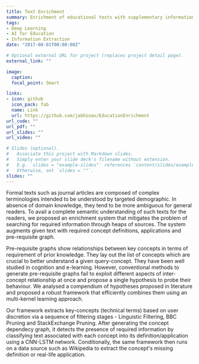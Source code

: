 ```yaml
---
title: Text Enrichment
summary: Enrichment of educational texts with supplementary information.
tags:
- Deep Learning
- AI for Education
- Information Extraction
date: "2017-08-01T00:00:00Z"

# Optional external URL for project (replaces project detail page).
external_link: ""

image:
  caption: 
  focal_point: Smart

links:
- icon: github
  icon_pack: fab
  name: Link
  url: https://github.com/jabhinav/EducationEnrichment
url_code: ""
url_pdf: ""
url_slides: ""
url_video: ""

# Slides (optional).
#   Associate this project with Markdown slides.
#   Simply enter your slide deck's filename without extension.
#   E.g. `slides = "example-slides"` references `content/slides/example-slides.md`.
#   Otherwise, set `slides = ""`.
slides: ""
---
```

Formal texts such as journal articles are composed of complex terminologies intended to be understood by targeted demographic. In absence of domain knowledge, they tend to be more ambiguous for general readers. To avail a complete semantic understanding of such texts for the readers, we proposed an enrichment system that mitigates the problem of searching for required information through heaps of sources. The system augments given text with required concept definitions, applications and pre-requisite graph. 

Pre-requisite graphs show relationships between key concepts in terms of requirement of prior knowledge. They lay out the list of concepts which are crucial to better understand a given query-concept. They have been well studied in cognition and e-learning. However, conventional methods to generate pre-requisite graphs fail to exploit different aspects of inter-concept relationship at once and propose a single hypothesis to probe their behaviour. We analysed a compendium of hypotheses proposed in literature and proposed a robust framework that efficiently combines them using an multi-kernel learning approach.

Our framework extracts key-concepts (technical terms) based on user discretion via a sequence of filtering stages - Linguistic Filtering, BBC Pruning and StackExchange Pruning. After generating the concept dependecy graph, it detects the presence of required information by classifying text associated with each concept into its definition/application using a CNN-LSTM network. Conditionally, the same framework then runs on a data source such as Wikipedia to extract the concept's missing definition or real-life application.
